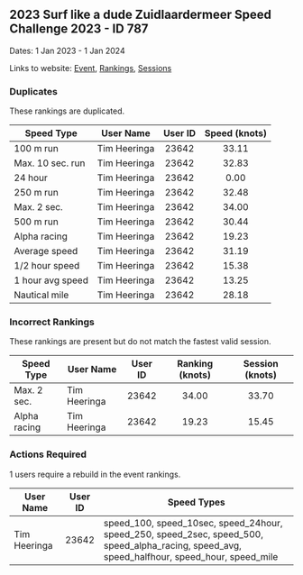 ## 2023 Surf like a dude Zuidlaardermeer Speed Challenge 2023 - ID 787

Dates: 1 Jan 2023 - 1 Jan 2024

Links to website: [Event](https://www.gps-speedsurfing.com/default.aspx?mnu=event&val=787), [Rankings](https://www.gps-speedsurfing.com/default.aspx?mnu=eventranking&val=787), [Sessions](https://www.gps-speedsurfing.com/default.aspx?mnu=eventsessions&val=787)

### Duplicates

These rankings are duplicated.

| Speed Type | User Name | User ID | Speed (knots) |
| ---------- | --------- | :-----: | :-----------: |
| 100 m run | Tim Heeringa | 23642 | 33.11 |
| Max. 10 sec. run | Tim Heeringa | 23642 | 32.83 |
| 24 hour | Tim Heeringa | 23642 | 0.00 |
| 250 m run | Tim Heeringa | 23642 | 32.48 |
| Max. 2 sec. | Tim Heeringa | 23642 | 34.00 |
| 500 m run | Tim Heeringa | 23642 | 30.44 |
| Alpha racing | Tim Heeringa | 23642 | 19.23 |
| Average speed | Tim Heeringa | 23642 | 31.19 |
| 1/2 hour speed | Tim Heeringa | 23642 | 15.38 |
| 1 hour avg speed | Tim Heeringa | 23642 | 13.25 |
| Nautical mile | Tim Heeringa | 23642 | 28.18 |

### Incorrect Rankings

These rankings are present but do not match the fastest valid session.

| Speed Type | User Name | User ID | Ranking (knots) | Session (knots) |
| ---------- | --------- | :-----: | :-------------: | :-------------: |
| Max. 2 sec. | Tim Heeringa | 23642 | 34.00 | 33.70 |
| Alpha racing | Tim Heeringa | 23642 | 19.23 | 15.45 |

### Actions Required

1 users require a rebuild in the event rankings.

| User Name | User ID | Speed Types |
| --------- | :-----: | ----------- |
| Tim Heeringa | 23642 | speed_100, speed_10sec, speed_24hour, speed_250, speed_2sec, speed_500, speed_alpha_racing, speed_avg, speed_halfhour, speed_hour, speed_mile |
